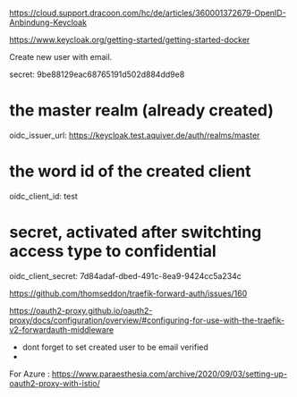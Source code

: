 https://cloud.support.dracoon.com/hc/de/articles/360001372679-OpenID-Anbindung-Keycloak

https://www.keycloak.org/getting-started/getting-started-docker


Create new user with email. 

  secret: 9be88129eac68765191d502d884dd9e8
  # the master realm (already created)
  oidc_issuer_url: https://keycloak.test.aquiver.de/auth/realms/master
  # the word id of the created client
  oidc_client_id: test
  # secret, activated after switchting access type to confidential
  oidc_client_secret: 7d84adaf-dbed-491c-8ea9-9424cc5a234c

https://github.com/thomseddon/traefik-forward-auth/issues/160

https://oauth2-proxy.github.io/oauth2-proxy/docs/configuration/overview/#configuring-for-use-with-the-traefik-v2-forwardauth-middleware


- dont forget to set created user to be email verified
- 


For Azure : https://www.paraesthesia.com/archive/2020/09/03/setting-up-oauth2-proxy-with-istio/
